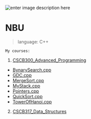 ![enter image description here](http://isic.bg/public/upload/content/158/200/nbu_logo.jpg)

NBU
===================
    
>language:  C++

    My courses:

 1. [CSCB300_Advanced_Programming](https://github.com/gabrielpal96/NBU/tree/master/CSCB300_Advanced_Programming)
    
    
 - [BynarySearch.cpp](https://github.com/gabrielpal96/NBU/blob/master/CSCB317_Data_Structures/BynarySearch.cpp)
 - [GDC.cpp](https://github.com/gabrielpal96/NBU/blob/master/CSCB317_Data_Structures/GDC.cpp)
 - [MergeSort.cpp](https://github.com/gabrielpal96/NBU/blob/master/CSCB317_Data_Structures/MergeSort.cpp)
 - [MyStack.cpp](https://github.com/gabrielpal96/NBU/blob/master/CSCB317_Data_Structures/MyStack.cpp)
 - [Pointers.cpp](https://github.com/gabrielpal96/NBU/blob/master/CSCB317_Data_Structures/Pointers.cpp)
 - [QuickSort.cpp](https://github.com/gabrielpal96/NBU/blob/master/CSCB317_Data_Structures/QuickSort.cpp)
 - [TowerOfHanoi.cpp](https://github.com/gabrielpal96/NBU/blob/master/CSCB317_Data_Structures/TowerOfHanoi.cpp)
 
 2. [CSCB317_Data_Structures](https://github.com/gabrielpal96/NBU/tree/master/CSCB317_Data_Structures)

